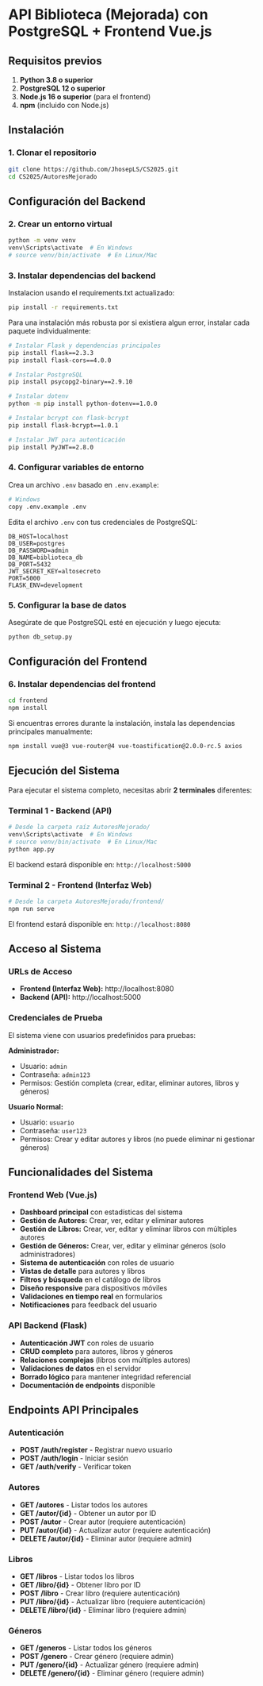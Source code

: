 # API Biblioteca (Mejorada) con PostgreSQL + Frontend Vue.js

## Requisitos previos

1. **Python 3.8 o superior**
2. **PostgreSQL 12 o superior**
3. **Node.js 16 o superior** (para el frontend)
4. **npm** (incluido con Node.js)

## Instalación

### 1. Clonar el repositorio

```bash
git clone https://github.com/JhosepLS/CS2025.git
cd CS2025/AutoresMejorado
```

## Configuración del Backend

### 2. Crear un entorno virtual

```bash
python -m venv venv
venv\Scripts\activate  # En Windows
# source venv/bin/activate  # En Linux/Mac
```

### 3. Instalar dependencias del backend

Instalacion usando el requirements.txt actualizado:

```bash
pip install -r requirements.txt
```

Para una instalación más robusta por si existiera algun error, instalar cada paquete individualmente:
```bash
# Instalar Flask y dependencias principales
pip install flask==2.3.3
pip install flask-cors==4.0.0

# Instalar PostgreSQL
pip install psycopg2-binary==2.9.10

# Instalar dotenv
python -m pip install python-dotenv==1.0.0

# Instalar bcrypt con flask-bcrypt
pip install flask-bcrypt==1.0.1

# Instalar JWT para autenticación
pip install PyJWT==2.8.0
```

### 4. Configurar variables de entorno

Crea un archivo `.env` basado en `.env.example`:

```bash
# Windows
copy .env.example .env
```

Edita el archivo `.env` con tus credenciales de PostgreSQL:

```
DB_HOST=localhost
DB_USER=postgres
DB_PASSWORD=admin
DB_NAME=biblioteca_db
DB_PORT=5432
JWT_SECRET_KEY=altosecreto
PORT=5000
FLASK_ENV=development
```

### 5. Configurar la base de datos

Asegúrate de que PostgreSQL esté en ejecución y luego ejecuta:

```bash
python db_setup.py
```

## Configuración del Frontend

### 6. Instalar dependencias del frontend

```bash
cd frontend
npm install
```

Si encuentras errores durante la instalación, instala las dependencias principales manualmente:

```bash
npm install vue@3 vue-router@4 vue-toastification@2.0.0-rc.5 axios
```

## Ejecución del Sistema

Para ejecutar el sistema completo, necesitas abrir **2 terminales** diferentes:

### Terminal 1 - Backend (API)

```bash
# Desde la carpeta raíz AutoresMejorado/
venv\Scripts\activate  # En Windows
# source venv/bin/activate  # En Linux/Mac
python app.py
```

El backend estará disponible en: `http://localhost:5000`

### Terminal 2 - Frontend (Interfaz Web)

```bash
# Desde la carpeta AutoresMejorado/frontend/
npm run serve
```

El frontend estará disponible en: `http://localhost:8080`

## Acceso al Sistema

### URLs de Acceso

- **Frontend (Interfaz Web):** http://localhost:8080
- **Backend (API):** http://localhost:5000

### Credenciales de Prueba

El sistema viene con usuarios predefinidos para pruebas:

**Administrador:**
- Usuario: `admin`
- Contraseña: `admin123`
- Permisos: Gestión completa (crear, editar, eliminar autores, libros y géneros)

**Usuario Normal:**
- Usuario: `usuario`
- Contraseña: `user123`
- Permisos: Crear y editar autores y libros (no puede eliminar ni gestionar géneros)

## Funcionalidades del Sistema

### Frontend Web (Vue.js)
- **Dashboard principal** con estadísticas del sistema
- **Gestión de Autores:** Crear, ver, editar y eliminar autores
- **Gestión de Libros:** Crear, ver, editar y eliminar libros con múltiples autores
- **Gestión de Géneros:** Crear, ver, editar y eliminar géneros (solo administradores)
- **Sistema de autenticación** con roles de usuario
- **Vistas de detalle** para autores y libros
- **Filtros y búsqueda** en el catálogo de libros
- **Diseño responsive** para dispositivos móviles
- **Validaciones en tiempo real** en formularios
- **Notificaciones** para feedback del usuario

### API Backend (Flask)
- **Autenticación JWT** con roles de usuario
- **CRUD completo** para autores, libros y géneros
- **Relaciones complejas** (libros con múltiples autores)
- **Validaciones de datos** en el servidor
- **Borrado lógico** para mantener integridad referencial
- **Documentación de endpoints** disponible

## Endpoints API Principales

### Autenticación
- **POST /auth/register** - Registrar nuevo usuario
- **POST /auth/login** - Iniciar sesión
- **GET /auth/verify** - Verificar token

### Autores
- **GET /autores** - Listar todos los autores
- **GET /autor/{id}** - Obtener un autor por ID
- **POST /autor** - Crear autor (requiere autenticación)
- **PUT /autor/{id}** - Actualizar autor (requiere autenticación)
- **DELETE /autor/{id}** - Eliminar autor (requiere admin)

### Libros
- **GET /libros** - Listar todos los libros
- **GET /libro/{id}** - Obtener libro por ID
- **POST /libro** - Crear libro (requiere autenticación)
- **PUT /libro/{id}** - Actualizar libro (requiere autenticación)
- **DELETE /libro/{id}** - Eliminar libro (requiere admin)

### Géneros
- **GET /generos** - Listar todos los géneros
- **POST /genero** - Crear género (requiere admin)
- **PUT /genero/{id}** - Actualizar género (requiere admin)
- **DELETE /genero/{id}** - Eliminar género (requiere admin)
